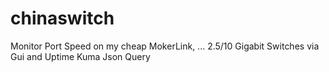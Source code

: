 # chinaswitch
Monitor Port Speed on my cheap MokerLink, ... 2.5/10 Gigabit Switches via Gui and Uptime Kuma Json Query
